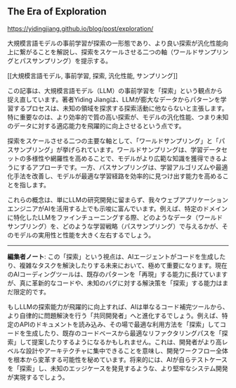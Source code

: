 ## The Era of Exploration

https://yidingjiang.github.io/blog/post/exploration/

大規模言語モデルの事前学習が探索の一形態であり、より良い探索が汎化性能向上に繋がることを解説し、探索をスケールさせる二つの軸（ワールドサンプリングとパスサンプリング）を提示する。

[[大規模言語モデル, 事前学習, 探索, 汎化性能, サンプリング]]

この記事は、大規模言語モデル（LLM）の事前学習を「探索」という観点から捉え直しています。著者Yiding Jiangは、LLMが膨大なデータからパターンを学習するプロセスは、未知の領域を探求する探索活動に他ならないと主張します。特に重要なのは、より効率的で質の高い探索が、モデルの汎化性能、つまり未知のデータに対する適応能力を飛躍的に向上させるという点です。

探索をスケールさせる二つの主要な軸として、「ワールドサンプリング」と「パスサンプリング」が挙げられています。ワールドサンプリングは、学習データセットの多様性や網羅性を高めることで、モデルがより広範な知識を獲得できるようにするアプローチです。一方、パスサンプリングは、学習アルゴリズムや最適化手法を改善し、モデルが最適な学習経路を効率的に見つけ出す能力を高めることを指します。

これらの概念は、単にLLMの研究開発に留まらず、我々ウェブアプリケーションエンジニアがAIを活用する上でも示唆に富んでいます。例えば、特定のドメインに特化したLLMをファインチューニングする際、どのようなデータ（ワールドサンプリング）を、どのような学習戦略（パスサンプリング）で与えるかが、そのモデルの実用性と性能を大きく左右するでしょう。

---

**編集者ノート**: この「探索」という視点は、AIエージェントがコードを生成したり、複雑なタスクを解決したりする未来において、極めて重要になります。現在のAIコーディングツールは、既存のパターンを「再現」する能力に長けていますが、真に革新的なコードや、未知のバグに対する解決策を「探索」する能力はまだ限定的です。

もしLLMの探索能力が飛躍的に向上すれば、AIは単なるコード補完ツールから、より自律的に問題解決を行う「共同開発者」へと進化するでしょう。例えば、特定のAPIのドキュメントを読み込み、その場で最適な利用方法を「探索」してコードを生成したり、既存のコードベースから最適なリファクタリングパスを「探索」して提案したりするようになるかもしれません。これは、開発者がより高レベルな設計やアーキテクチャに集中できることを意味し、開発ワークフロー全体を根本から変革する可能性を秘めています。将来的には、AIが自らテストケースを「探索」し、未知のエッジケースを発見するような、より堅牢なシステム開発が実現するでしょう。
```

